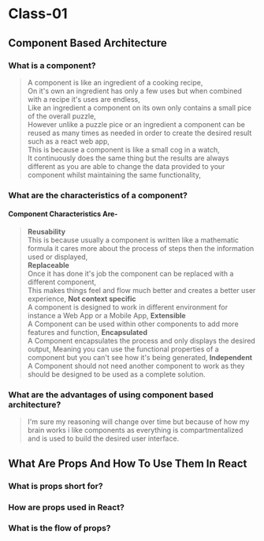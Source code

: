 # **Class-01**

## **Component Based Architecture**

### **What is a component?**

>A component is like an ingredient of a cooking recipe,  
On it's own an ingredient has only a few uses but when combined with a recipe it's uses are endless,  
Like an ingredient a component on its own only contains a small pice of the overall puzzle,  
However unlike a puzzle pice or an ingredient a component can be reused as many times as needed in order to create the desired result such as a react web app,  
This is because a component is like a small cog in a watch,  
It continuously does the same thing but the results are always different as you are able to change the data provided to your component whilst maintaining the same functionality,

### **What are the characteristics of a component?**

#### Component Characteristics Are-  

> **Reusability**  
This is because usually a component is written like a mathematic formula it cares more about the process of steps then the information used or displayed,  
**Replaceable**  
Once it has done it's job the component can be replaced with a different component,  
This makes things feel and flow much better and creates a better user experience,
**Not context specific**  
A component is designed to work in different environment for instance a Web App or a Mobile App,
**Extensible**  
A Component can be used within other components to add more features and function,
**Encapsulated**  
A Component encapsulates the process and only displays the desired output, Meaning you can use the functional properties of a component but you can't see how it's being generated,
**Independent**
A Component should not need another component to work as they should be designed to be used as a complete solution.

### **What are the advantages of using component based architecture?**

>I'm sure my reasoning will change over time but because of how my brain works i like components as everything is compartmentalized and is used to build the desired user interface.

## **What Are Props And How To Use Them In React**

### **What is props short for?**

>

### **How are props used in React?**

>

### **What is the flow of props?**

>
